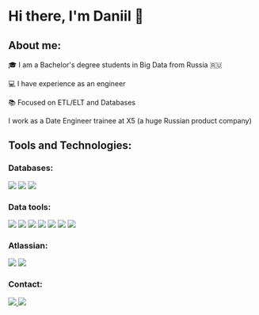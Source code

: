 <div>
  <h1 align="left">Hi there, I'm Daniil 👋</h1>
</div>

<div>
  <h2>About me:</h2>
  <p>🎓 I am a Bachelor's degree students in Big Data from Russia 🇷🇺</p>
  <p>💻 I have experience as an engineer</p>
  <p>📚 Focused on ETL/ELT and Databases</p>
  <p>I work as a Date Engineer trainee at X5 (a huge Russian product company)</p>
  <p></p>
  <h2>Tools and Technologies:</h2>
</div>

<div>
  <h3>Databases:</h3>
</div>
<div>
  <span><img src="https://img.shields.io/badge/postgres-%23316192.svg?style=for-the-badge&logo=postgresql&logoColor=white"></span>
  <span><img src="https://img.shields.io/badge/sqlite-%2307405e.svg?style=for-the-badge&logo=sqlite&logoColor=white"></span>
  <span><img src="https://img.shields.io/badge/mysql-4479A1.svg?style=for-the-badge&logo=mysql&logoColor=white"></span>
  <h3>Data tools:</h3>
</div>

<div>
  <span><img src="https://img.shields.io/badge/python-3670A0?style=for-the-badge&logo=python&logoColor=ffdd54"></span>
  <span><img src="https://img.shields.io/badge/numpy-%23013243.svg?style=for-the-badge&logo=numpy&logoColor=white"></span>
  <span><img src="https://img.shields.io/badge/pandas-%23150458.svg?style=for-the-badge&logo=pandas&logoColor=white"></span>
  <span><img src="https://img.shields.io/badge/Anaconda-%2344A833.svg?style=for-the-badge&logo=anaconda&logoColor=white"></span>
  <span><img src="https://img.shields.io/badge/Matplotlib-%23ffffff.svg?style=for-the-badge&logo=Matplotlib&logoColor=black"></span>
  <span><img src="https://img.shields.io/badge/SciPy-%230C55A5.svg?style=for-the-badge&logo=scipy&logoColor=%white"></span>
  <span><img src="https://img.shields.io/badge/Microsoft_Excel-217346?style=for-the-badge&logo=microsoft-excel&logoColor=white"></span>
  <h3>Atlassian:</h3>
</div>

<div>
  <span><img src="https://img.shields.io/badge/jira-%230A0FFF.svg?style=for-the-badge&logo=jira&logoColor=white"></span>
  <span><img src="https://img.shields.io/badge/confluence-%23172BF4.svg?style=for-the-badge&logo=confluence&logoColor=white"></span>
  <h3>Contact:</h3>
</div>

<div>
  <a href="mailto:svdadm165@gmail.com">
    <span><img src="https://img.shields.io/badge/Gmail-D14836?style=for-the-badge&logo=gmail&logoColor=white"></span>
  </a>
  <a href="https://t.me/Beberich">
    <span><img src="https://img.shields.io/badge/Telegram-2CA5E0?style=for-the-badge&logo=telegram&logoColor=white"></span>  
  </a>
  
</div>

<!---
beberich/beberich is a ✨ special ✨ repository because its `README.md` (this file) appears on your GitHub profile.
You can click the Preview link to take a look at your changes.
--->
